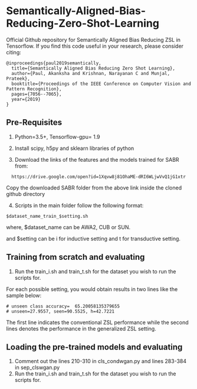 # Semantically-Aligned-Bias-Reducing-Zero-Shot-Learning
Official Github repository for Semantically Aligned Bias Reducing ZSL in Tensorflow. If you find this code useful in your research, please consider citing:

```
@inproceedings{paul2019semantically,
  title={Semantically Aligned Bias Reducing Zero Shot Learning},
  author={Paul, Akanksha and Krishnan, Narayanan C and Munjal, Prateek},
  booktitle={Proceedings of the IEEE Conference on Computer Vision and Pattern Recognition},
  pages={7056--7065},
  year={2019}
}
```

## Pre-Requisites
1. Python=3.5+, Tensorflow-gpu= 1.9

2. Install scipy, h5py and sklearn libraries of python

3. Download the links of the features and the models trained for SABR from:
```
  https://drive.google.com/open?id=1Xqvw8j81OhaME-dRI6WLjwVvQ1jG1xtr
```
  Copy the downloaded SABR folder from the above link inside the cloned github directory

4. Scripts in the main folder follow the following format:
```
$dataset_name_train_$setting.sh
```
where, $dataset_name can be AWA2, CUB or SUN.

and $setting can be i for inductive setting and t for transductive setting.

## Training from scratch and evaluating

1. Run the train_i.sh and train_t.sh for the dataset you wish to run the scripts for.

For each possible setting, you would obtain results in two lines like the sample below: 
```
# unseen class accuracy=  65.20058135379655
# unseen=27.9557, seen=90.5525, h=42.7221
```
The first line indicates the conventional ZSL performance while the second lines denotes the performance in the generalized ZSL setting.

## Loading the pre-trained models and evaluating

1. Comment out the lines 210-310 in cls_condwgan.py and lines 283-384 in sep_clswgan.py
2. Run the train_i.sh and train_t.sh for the dataset you wish to run the scripts for.


